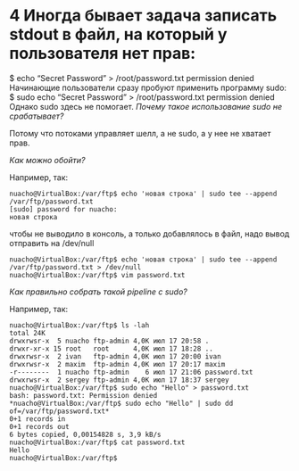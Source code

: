 # 4 Иногда бывает задача записать stdout в файл, на который у пользователя нет прав:

$ echo “Secret Password” > /root/password.txt 
permission denied
Начинающие пользователи сразу пробуют применить программу sudo:
$ sudo echo “Secret Password” > /root/password.txt
permission denied
Однако sudo здесь не помогает.
*Почему такое использование sudo не срабатывает?*

Потому что потоками управляет шелл, а не sudo, а у нее не хватает прав.

*Как можно обойти?*

Например, так:
```
nuacho@VirtualBox:/var/ftp$ echo 'новая строка' | sudo tee --append /var/ftp/password.txt 
[sudo] password for nuacho: 
новая строка
```

чтобы не выводило в консоль, а только добавлялось в файл, надо вывод отправить на /dev/null

```
nuacho@VirtualBox:/var/ftp$ echo 'новая строка' | sudo tee --append /var/ftp/password.txt > /dev/null
nuacho@VirtualBox:/var/ftp$ vim password.txt 
```

*Как правильно собрать такой pipeline с sudo?*

Например, так:
```
nuacho@VirtualBox:/var/ftp$ ls -lah
total 24K
drwxrwsr-x  5 nuacho ftp-admin 4,0K июл 17 20:58 .
drwxr-xr-x 15 root   root      4,0K июл 17 18:28 ..
drwxrwsr-x  2 ivan   ftp-admin 4,0K июл 17 20:00 ivan
drwxrwsr-x  2 maxim  ftp-admin 4,0K июл 17 20:17 maxim
-r--------  1 nuacho ftp-admin    6 июл 17 21:06 password.txt
drwxrwsr-x  2 sergey ftp-admin 4,0K июл 17 18:37 sergey
nuacho@VirtualBox:/var/ftp$ sudo echo "Hello" > password.txt 
bash: password.txt: Permission denied
*nuacho@VirtualBox:/var/ftp$ sudo echo "Hello" | sudo dd of=/var/ftp/password.txt*
0+1 records in
0+1 records out
6 bytes copied, 0,00154828 s, 3,9 kB/s
nuacho@VirtualBox:/var/ftp$ cat password.txt 
Hello
nuacho@VirtualBox:/var/ftp$ 

```